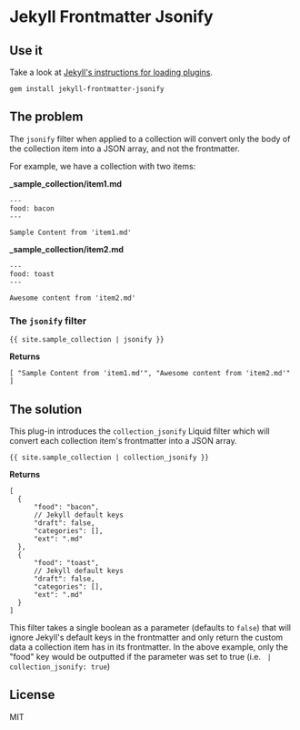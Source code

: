 # Jekyll Frontmatter Jsonify

## Use it

Take a look at [Jekyll's instructions for loading plugins](https://jekyllrb.com/docs/plugins/#installing-a-plugin).

```
gem install jekyll-frontmatter-jsonify
```

## The problem

The `jsonify` filter when applied to a collection will convert only the body of the collection item into a JSON array, and not the frontmatter.

For example, we have a collection with two items:

**_sample_collection/item1.md**

```
---
food: bacon
---

Sample Content from 'item1.md'
```

**_sample_collection/item2.md**

```
---
food: toast
---

Awesome content from 'item2.md'
```

### The `jsonify` filter

```
{{ site.sample_collection | jsonify }}
```

**Returns**

```
[ "Sample Content from 'item1.md'", "Awesome content from 'item2.md'" ]
```

## The solution

This plug-in introduces the `collection_jsonify` Liquid filter which will convert each collection item's frontmatter into a JSON array.

```
{{ site.sample_collection | collection_jsonify }}
```

**Returns**

```
[
  {
      "food": "bacon",
      // Jekyll default keys
      "draft": false,
      "categories": [],
      "ext": ".md"
  },
  {
      "food": "toast",
      // Jekyll default keys
      "draft": false,
      "categories": [],
      "ext": ".md"
  }
]
```

This filter takes a single boolean as a parameter (defaults to `false`) that will ignore Jekyll's default keys in the frontmatter and only return the custom data a collection item has in its frontmatter. In the above example, only the "food" key would be outputted if the parameter was set to true (i.e. ` | collection_jsonify: true`)

## License

MIT
